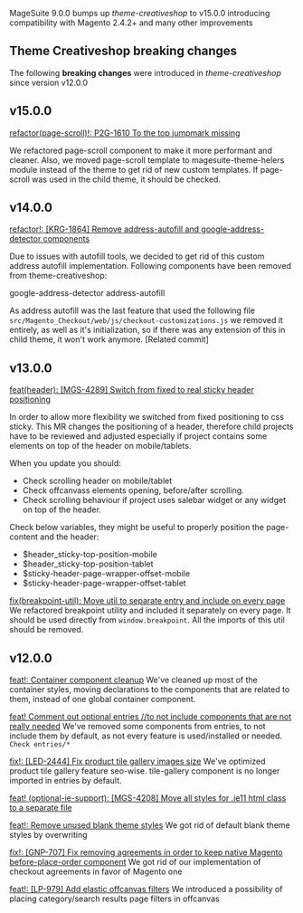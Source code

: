 MageSuite 9.0.0 bumps up *theme-creativeshop* to v15.0.0 introducing compatibility with Magento 2.4.2+ and many other improvements


## Theme Creativeshop breaking changes
The following **breaking changes** were introduced in *theme-creativeshop* since version v12.0.0

## v15.0.0
[refactor(page-scroll)!: P2G-1610 To the top jumpmark missing](https://github.com/magesuite/theme-creativeshop/commit/1c938c448cb36ae999315b900977fc7aa4d357a4)

We refactored page-scroll component to make it more performant and cleaner. 
Also, we moved page-scroll template to magesuite-theme-helers module instead of the theme to get rid of new custom templates. 
If page-scroll was used in the child theme, it should be checked. 


## v14.0.0
[refactor!: [KRG-1864] Remove address-autofill and google-address-detector components](https://github.com/magesuite/theme-creativeshop/commit/c2e2b2ce8d09a477d61fe12d0f68885afabbba5d)

Due to issues with autofill tools, we decided to get rid of this custom address autofill implementation.
Following components have been removed from theme-creativeshop:

google-address-detector
address-autofill

As address autofill was the last feature that used the following file
`src/Magento_Checkout/web/js/checkout-customizations.js`
we removed it entirely, as well as it's initialization, so if there was any extension of this in child theme,
it won't work anymore. [Related commit]


## v13.0.0
[feat(header): [MGS-4289] Switch from fixed to real sticky header positioning](https://github.com/magesuite/theme-creativeshop/commit/ba579d68acd91ab785cb7809a0a4774f7f4ca6d6)

In order to allow more flexibility we switched from fixed positioning to css sticky.
This MR changes the positioning of a header, therefore child projects have to be reviewed and adjusted
especially if project contains some elements on top of the header on mobile/tablets.

When you update you should: 
- Check scrolling header on mobile/tablet
- Check offcanvass elements opening, before/after scrolling.
- Check scrolling behaviour if project uses salebar widget or any widget on top of the header.

Check below variables, they might be useful to properly position the page-content and the header:
- $header_sticky-top-position-mobile
- $header_sticky-top-position-tablet
- $sticky-header-page-wrapper-offset-mobile
- $sticky-header-page-wrapper-offset-tablet

[fix(breakpoint-util): Move util to separate entry and include on every page](https://github.com/magesuite/theme-creativeshop/commit/5abcd5b1f4aba4b882c04528008edc359a803269)
We refactored breakpoint utility and included it separately on every page. 
It should be used directly from `window.breakpoint`. All the imports of this util should be removed. 

## v12.0.0

[feat!: Container component cleanup](https://github.com/magesuite/theme-creativeshop/commit/3e48d228eb28de0bc12bf30efe4053c962bc6f28)
We've cleaned up most of the container styles, moving declarations to the components that are related to them, instead of one global container component. 

[feat! Comment out optional entries //to not include components that are not really needed](https://github.com/magesuite/theme-creativeshop/commit/f175bd9a6ea64b2d3e49c3d63499a30d326f1cfa)
We've removed some components from entries, to not include them by default, as not every feature is used/installed or needed. `Check entries/*`

[fix!: [LED-2444] Fix product tile gallery images size](https://github.com/magesuite/theme-creativeshop/commit/b9be48ed6274d025772984e8d4798adb7c0a7c4c)
We've optimized product tile gallery feature seo-wise. tile-gallery component is no longer imported in entries by default. 

[feat! (optional-ie-support): [MGS-4208] Move all styles for .ie11 html class to a separate file](https://github.com/magesuite/theme-creativeshop/commit/6ef52830be311f021a02cce390c0792e2bc6291b)

[feat!: Remove unused blank theme styles](https://github.com/magesuite/theme-creativeshop/commit/ff60910fc67852ddaa3c86fe749d8382f1fb0da7)
We got rid of default blank theme styles by overwriting

[fix!: [GNP-707] Fix removing agreements in order to keep native Magento before-place-order component](https://github.com/magesuite/theme-creativeshop/commit/582f0004fd250a14277026af59b61dfe75b6e1b3)
We got rid of our implementation of checkout agreements in favor of Magento one

[feat!: [LP-979] Add elastic offcanvas filters](https://github.com/magesuite/theme-creativeshop/commit/d97b743c143d6b75ac0b9f9eb648f4c0d0e54aaa)
We introduced a possibility of placing category/search results page filters in offcanvas

